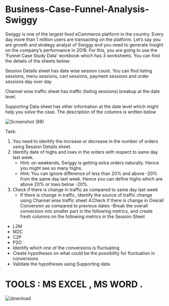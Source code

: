# Business-Case-Funnel-Analysis-Swiggy 

Swiggy is one of the largest food eCommerce platform in the country. Every day more than 1 million users are transacting on the platform. Let’s say you are growth and strategy analyst of Swiggy and you need to generate insight on the company’s performance in 2019. For this, you are going to use the ‘Funnel Case Study Data’ workbook which has 3 worksheets. 
You can find the details of the sheets below:

Session Details sheet has date wise session count. You can find listing sessions, menu sessions, cart sessions, payment sessions and order sessions day over day

Channel wise traffic sheet has traffic (listing sessions) breakup at the date level.

Supporting Data sheet has other information at the date level which might help you solve the case. The description of the columns is written below

![Screenshot (88)](https://user-images.githubusercontent.com/119277783/213900036-38577cf1-8d8b-4eaa-b6f6-eb60ea53bdbc.png)


Task:

1. You need to identify the increase or decrease in the number of orders using Session Details sheet.
2. Identify date of highs and lows in the orders with respect to same day last week.
   - Hint: on weekends, Swiggy is getting extra orders naturally. Hence you might see so many highs.
    - Hint: You can ignore difference of less than 20% and above -20% from the same day last week. Hence you can define highs which are above 20% or lows below -20%.
3. Check if there is change in traffic as compared to same day last week
     - If there is change in traffic, identify the source of traffic change using Channel wise traffic sheet
4.Check if there is change in Overall Conversion as compared to previous dates
 -Break the overall conversion into smaller part in the following metrics, and create fresh columns on the following metrics in the Session Sheet
- L2M
- M2C
- C2P
- P2O
- Identify which one of the conversions is fluctuating
- Create hypotheses on what could be the possibility for fluctuation in conversions
- Validate the hypotheses using Supporting data

# TOOLS : MS EXCEL , MS WORD .




![download](https://user-images.githubusercontent.com/119277783/213900370-037eaa79-004d-4e7f-8233-8fb14e81f3f0.png)

